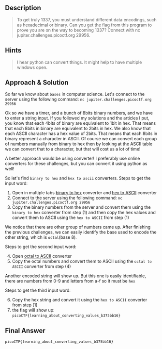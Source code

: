 ## Description

> To get truly 1337, you must understand different data encodings, such as hexadecimal or binary. Can you get the flag from this program to prove you are on the way to becoming 1337? Connect with nc jupiter.challenges.picoctf.org 29956.


## Hints

> I hear python can convert things.
> It might help to have multiple windows open.


## Approach & Solution

So far we know about `bases` in computer science. Let's connect to the server using the following command: `nc jupiter.challenges.picoctf.org 29956`

Ok so we have a timer, and a bunch of 8bits binary numbers, and we have to enter a string input. If you followed my solutions and the articles I put, you know that each 4bits of binary are equivalent to 1bit in hex.
That means that each 8bits in binary are equivalent to 2bits in hex. We also know that each ASCII character has a hex value of 2bits. That means that each 8bits in binary represent a character in ASCII.
Of course we can convert each group of numbers manually from binary to hex then by looking at the ASCII table we can convert that to a character, but that will cost us a lot of time!

A better approach would be using converter! I preferably use online converters for these challenges, but you can convert it using python as well!

So let's find `binary to hex` and `hex to ascii` converters.
Steps to get the input word:

1. Open in multiple tabs [binary to hex](https://codebeautify.org/binary-hex-converter) converter and [hex to ASCII](https://www.online-toolz.com/tools/hex-to-ascii-converter.php) converter
2. Connect to the server using the following command: `nc jupiter.challenges.picoctf.org 29956`
3. Copy the binary numbers from the server and convert them using the `binary to hex` converter from step (1) and then copy the hex values and convert them to ASCII using the `hex to ASCII` from step (1)

We notice that there are other group of numbers came up. After finishing the previous challenges, we can easily identify the base used to encode the other string, which is `octal`(base 8).

Steps to get the second input word:

4. Open [octal to ASCII](http://www.unit-conversion.info/texttools/octal/) converter
5. Copy the octal numbers and convert them to ASCII using the `octal to ASCII` converter from step (4)

Another encoded string will show up. But this one is easily identifiable, there are numbers from 0-9 and letters from a-f so it must be `hex`

Steps to get the third input word:

6. Copy the hex string and convert it using the `hex to ASCII` converter from step (1)
7. the flag will show up: `picoCTF{learning_about_converting_values_b375bb16}`


## Final Answer

`picoCTF{learning_about_converting_values_b375bb16}`
